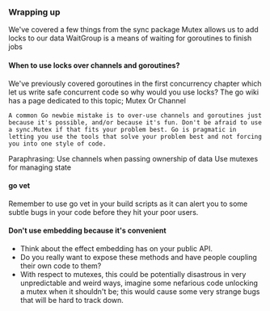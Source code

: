 ### Wrapping up

We've covered a few things from the sync package
Mutex allows us to add locks to our data
WaitGroup is a means of waiting for goroutines to finish jobs

#### When to use locks over channels and goroutines?
We've previously covered goroutines in the first concurrency chapter which let us write safe concurrent code so why would you use locks? The go wiki has a page dedicated to this topic; Mutex Or Channel

`A common Go newbie mistake is to over-use channels and goroutines just because it's possible, and/or because it's fun. Don't be afraid to use a sync.Mutex if that fits your problem best. Go is pragmatic in letting you use the tools that solve your problem best and not forcing you into one style of code.`

Paraphrasing:
Use channels when passing ownership of data
Use mutexes for managing state

#### go vet
Remember to use go vet in your build scripts as it can alert you to some subtle bugs in your code before they hit your poor users.

#### Don't use embedding because it's convenient
* Think about the effect embedding has on your public API.
* Do you really want to expose these methods and have people coupling their own code to them?
* With respect to mutexes, this could be potentially disastrous in very unpredictable and weird ways, imagine some nefarious code unlocking a mutex when it shouldn't be; this would cause some very strange bugs that will be hard to track down.